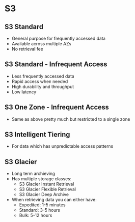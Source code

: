 # S3

## S3 Standard

* General purpose for frequently accessed data
* Available across multiple AZs
* No retrieval fee

## S3 Standard - Infrequent Access

* Less frequently accessed data
* Rapid access when needed
* High durability and throughput
* Low latency

## S3 One Zone - Infrequent Access

* Same as above pretty much but restricted to a single zone

## S3 Intelligent Tiering

* For data which has unpredictable access patterns

## S3 Glacier

* Long term archieving
* Has multiple storage classes:
    * S3 Glacier Instant Retrieval
    * S3 Glacier Flexible Retrieval
    * S3 Glacier Deep Archive
* When retrieving data you can either have:
    * Expedited: 1-5 minutes
    * Standard: 3-5 hours
    * Bulk: 5-12 hours

